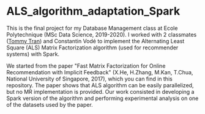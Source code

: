 # ALS_algorithm_adaptation_Spark

This is the final project for my Database Management class at Ecole Polytechnique (MSc Data Science, 2019-2020).
I worked with 2 classmates ([Tommy Tran](https://github.com/TommyTranX)) and Constantin Vodé to implement the Alternating Least Square (ALS) Matrix Factorization algorithm (used for recommender systems) with Spark.

We started from the paper "Fast Matrix Factorization for Online Recommendation with Implicit Feedback" (X.He, H.Zhang, M.Kan, T.Chua, National University of Singapore, 2017), which you can find in this repository.
The paper shows that ALS algorithm can be easily parallelized, but no MR implementation is provided. Our work consisted in developing a Spark version of the algorithm and performing experimental analysis on one of the datasets used by the paper.
